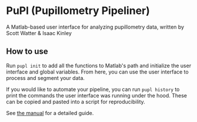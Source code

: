 # PuPl (Pupillometry Pipeliner)
A Matlab-based user interface for analyzing pupillometry data, written by Scott Watter &amp; Isaac Kinley

## How to use

Run `pupl init` to add all the functions to Matlab's path and initialize the user interface and global variables. From here, you can use the user interface to process and segment your data.

If you would like to automate your pipeline, you can run `pupl history` to print the commands the user interface was running under the hood. These can be copied and pasted into a script for reproducibility.

See [the manual](https://github.com/kinleyid/PuPL/blob/master/docs/manual.pdf) for a detailed guide.
